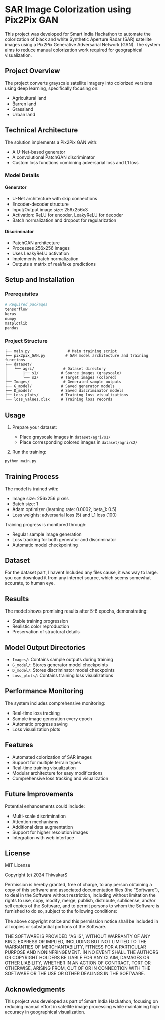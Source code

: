 # SAR Image Colorization using Pix2Pix GAN

This project was developed for Smart India Hackathon to automate the colorization of black and white Synthetic Aperture Radar (SAR) satellite images using a Pix2Pix Generative Adversarial Network (GAN). The system aims to reduce manual colorization work required for geographical visualization.

## Project Overview

The project converts grayscale satellite imagery into colorized versions using deep learning, specifically focusing on:
- Agricultural land
- Barren land
- Grassland
- Urban land

## Technical Architecture

The solution implements a Pix2Pix GAN with:
- A U-Net-based generator
- A convolutional PatchGAN discriminator
- Custom loss functions combining adversarial loss and L1 loss

### Model Details

#### Generator
- U-Net architecture with skip connections
- Encoder-decoder structure
- Input/Output image size: 256x256x3
- Activation: ReLU for encoder, LeakyReLU for decoder
- Batch normalization and dropout for regularization

#### Discriminator
- PatchGAN architecture
- Processes 256x256 images
- Uses LeakyReLU activation
- Implements batch normalization
- Outputs a matrix of real/fake predictions

## Setup and Installation

### Prerequisites
```bash
# Required packages
tensorflow
keras
numpy
matplotlib
pandas
```

### Project Structure
```
├── main.py                 # Main training script
├── pix2pix_GAN.py         # GAN model architecture and training functions
├── dataset/
│   └── agri/             # Dataset directory
│       ├── s1/          # Source images (grayscale)
│       └── s2/          # Target images (colored)
├── Images/               # Generated sample outputs
├── G_model/             # Saved generator models
├── D_model/             # Saved discriminator models
├── Loss_plots/          # Training loss visualizations
└── loss_values.xlsx     # Training loss records
```

## Usage

1. Prepare your dataset:
   - Place grayscale images in `dataset/agri/s1/`
   - Place corresponding colored images in `dataset/agri/s2/`

2. Run the training:
```python
python main.py
```

## Training Process

The model is trained with:
- Image size: 256x256 pixels
- Batch size: 1
- Adam optimizer (learning rate: 0.0002, beta_1: 0.5)
- Loss weights: adversarial loss (5) and L1 loss (100)

Training progress is monitored through:
- Regular sample image generation
- Loss tracking for both generator and discriminator
- Automatic model checkpointing

## Dataset
For the dataset part, I havent Included any files cause, it was way to large.
you can download it from any internet source, which seems somewhat accurate, to human eye.

## Results

The model shows promising results after 5-6 epochs, demonstrating:
- Stable training progression
- Realistic color reproduction
- Preservation of structural details

## Model Output Directories

- `Images/`: Contains sample outputs during training
- `G_model/`: Stores generator model checkpoints
- `D_model/`: Stores discriminator model checkpoints
- `Loss_plots/`: Contains training loss visualizations

## Performance Monitoring

The system includes comprehensive monitoring:
- Real-time loss tracking
- Sample image generation every epoch
- Automatic progress saving
- Loss visualization plots

## Features

- Automated colorization of SAR images
- Support for multiple terrain types
- Real-time training visualization
- Modular architecture for easy modifications
- Comprehensive loss tracking and visualization

## Future Improvements

Potential enhancements could include:
- Multi-scale discrimination
- Attention mechanisms
- Additional data augmentation
- Support for higher resolution images
- Integration with web interface

## License

MIT License

Copyright (c) 2024 ThiwakarS

Permission is hereby granted, free of charge, to any person obtaining a copy
of this software and associated documentation files (the "Software"), to deal
in the Software without restriction, including without limitation the rights
to use, copy, modify, merge, publish, distribute, sublicense, and/or sell
copies of the Software, and to permit persons to whom the Software is
furnished to do so, subject to the following conditions:

The above copyright notice and this permission notice shall be included in all
copies or substantial portions of the Software.

THE SOFTWARE IS PROVIDED "AS IS", WITHOUT WARRANTY OF ANY KIND, EXPRESS OR
IMPLIED, INCLUDING BUT NOT LIMITED TO THE WARRANTIES OF MERCHANTABILITY,
FITNESS FOR A PARTICULAR PURPOSE AND NONINFRINGEMENT. IN NO EVENT SHALL THE
AUTHORS OR COPYRIGHT HOLDERS BE LIABLE FOR ANY CLAIM, DAMAGES OR OTHER
LIABILITY, WHETHER IN AN ACTION OF CONTRACT, TORT OR OTHERWISE, ARISING FROM,
OUT OF OR IN CONNECTION WITH THE SOFTWARE OR THE USE OR OTHER DEALINGS IN THE
SOFTWARE.

## Acknowledgments

This project was developed as part of Smart India Hackathon, focusing on reducing manual effort in satellite image processing while maintaining high accuracy in geographical visualization.
